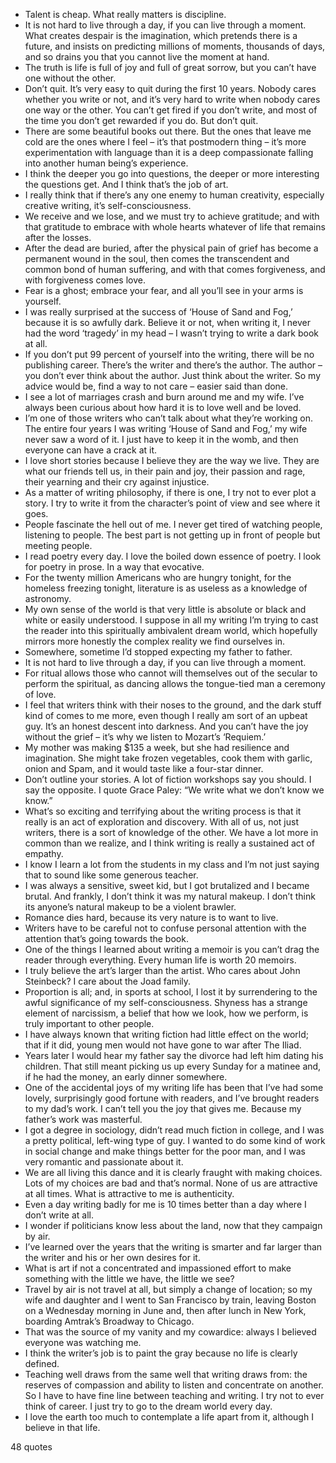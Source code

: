  - Talent is cheap. What really matters is discipline.
 - It is not hard to live through a day, if you can live through a moment. What creates despair is the imagination, which pretends there is a future, and insists on predicting millions of moments, thousands of days, and so drains you that you cannot live the moment at hand.
 - The truth is life is full of joy and full of great sorrow, but you can’t have one without the other.
 - Don’t quit. It’s very easy to quit during the first 10 years. Nobody cares whether you write or not, and it’s very hard to write when nobody cares one way or the other. You can’t get fired if you don’t write, and most of the time you don’t get rewarded if you do. But don’t quit.
 - There are some beautiful books out there. But the ones that leave me cold are the ones where I feel – it’s that postmodern thing – it’s more experimentation with language than it is a deep compassionate falling into another human being’s experience.
 - I think the deeper you go into questions, the deeper or more interesting the questions get. And I think that’s the job of art.
 - I really think that if there’s any one enemy to human creativity, especially creative writing, it’s self-consciousness.
 - We receive and we lose, and we must try to achieve gratitude; and with that gratitude to embrace with whole hearts whatever of life that remains after the losses.
 - After the dead are buried, after the physical pain of grief has become a permanent wound in the soul, then comes the transcendent and common bond of human suffering, and with that comes forgiveness, and with forgiveness comes love.
 - Fear is a ghost; embrace your fear, and all you’ll see in your arms is yourself.
 - I was really surprised at the success of ‘House of Sand and Fog,’ because it is so awfully dark. Believe it or not, when writing it, I never had the word ‘tragedy’ in my head – I wasn’t trying to write a dark book at all.
 - If you don’t put 99 percent of yourself into the writing, there will be no publishing career. There’s the writer and there’s the author. The author – you don’t ever think about the author. Just think about the writer. So my advice would be, find a way to not care – easier said than done.
 - I see a lot of marriages crash and burn around me and my wife. I’ve always been curious about how hard it is to love well and be loved.
 - I’m one of those writers who can’t talk about what they’re working on. The entire four years I was writing ‘House of Sand and Fog,’ my wife never saw a word of it. I just have to keep it in the womb, and then everyone can have a crack at it.
 - I love short stories because I believe they are the way we live. They are what our friends tell us, in their pain and joy, their passion and rage, their yearning and their cry against injustice.
 - As a matter of writing philosophy, if there is one, I try not to ever plot a story. I try to write it from the character’s point of view and see where it goes.
 - People fascinate the hell out of me. I never get tired of watching people, listening to people. The best part is not getting up in front of people but meeting people.
 - I read poetry every day. I love the boiled down essence of poetry. I look for poetry in prose. In a way that evocative.
 - For the twenty million Americans who are hungry tonight, for the homeless freezing tonight, literature is as useless as a knowledge of astronomy.
 - My own sense of the world is that very little is absolute or black and white or easily understood. I suppose in all my writing I’m trying to cast the reader into this spiritually ambivalent dream world, which hopefully mirrors more honestly the complex reality we find ourselves in.
 - Somewhere, sometime I’d stopped expecting my father to father.
 - It is not hard to live through a day, if you can live through a moment.
 - For ritual allows those who cannot will themselves out of the secular to perform the spiritual, as dancing allows the tongue-tied man a ceremony of love.
 - I feel that writers think with their noses to the ground, and the dark stuff kind of comes to me more, even though I really am sort of an upbeat guy. It’s an honest descent into darkness. And you can’t have the joy without the grief – it’s why we listen to Mozart’s ‘Requiem.’
 - My mother was making $135 a week, but she had resilience and imagination. She might take frozen vegetables, cook them with garlic, onion and Spam, and it would taste like a four-star dinner.
 - Don’t outline your stories. A lot of fiction workshops say you should. I say the opposite. I quote Grace Paley: “We write what we don’t know we know.”
 - What’s so exciting and terrifying about the writing process is that it really is an act of exploration and discovery. With all of us, not just writers, there is a sort of knowledge of the other. We have a lot more in common than we realize, and I think writing is really a sustained act of empathy.
 - I know I learn a lot from the students in my class and I’m not just saying that to sound like some generous teacher.
 - I was always a sensitive, sweet kid, but I got brutalized and I became brutal. And frankly, I don’t think it was my natural makeup. I don’t think its anyone’s natural makeup to be a violent brawler.
 - Romance dies hard, because its very nature is to want to live.
 - Writers have to be careful not to confuse personal attention with the attention that’s going towards the book.
 - One of the things I learned about writing a memoir is you can’t drag the reader through everything. Every human life is worth 20 memoirs.
 - I truly believe the art’s larger than the artist. Who cares about John Steinbeck? I care about the Joad family.
 - Proportion is all; and, in sports at school, I lost it by surrendering to the awful significance of my self-consciousness. Shyness has a strange element of narcissism, a belief that how we look, how we perform, is truly important to other people.
 - I have always known that writing fiction had little effect on the world; that if it did, young men would not have gone to war after The Iliad.
 - Years later I would hear my father say the divorce had left him dating his children. That still meant picking us up every Sunday for a matinee and, if he had the money, an early dinner somewhere.
 - One of the accidental joys of my writing life has been that I’ve had some lovely, surprisingly good fortune with readers, and I’ve brought readers to my dad’s work. I can’t tell you the joy that gives me. Because my father’s work was masterful.
 - I got a degree in sociology, didn’t read much fiction in college, and I was a pretty political, left-wing type of guy. I wanted to do some kind of work in social change and make things better for the poor man, and I was very romantic and passionate about it.
 - We are all living this dance and it is clearly fraught with making choices. Lots of my choices are bad and that’s normal. None of us are attractive at all times. What is attractive to me is authenticity.
 - Even a day writing badly for me is 10 times better than a day where I don’t write at all.
 - I wonder if politicians know less about the land, now that they campaign by air.
 - I’ve learned over the years that the writing is smarter and far larger than the writer and his or her own desires for it.
 - What is art if not a concentrated and impassioned effort to make something with the little we have, the little we see?
 - Travel by air is not travel at all, but simply a change of location; so my wife and daughter and I went to San Francisco by train, leaving Boston on a Wednesday morning in June and, then after lunch in New York, boarding Amtrak’s Broadway to Chicago.
 - That was the source of my vanity and my cowardice: always I believed everyone was watching me.
 - I think the writer’s job is to paint the gray because no life is clearly defined.
 - Teaching well draws from the same well that writing draws from: the reserves of compassion and ability to listen and concentrate on another. So I have to have fine line between teaching and writing. I try not to ever think of career. I just try to go to the dream world every day.
 - I love the earth too much to contemplate a life apart from it, although I believe in that life.

48 quotes